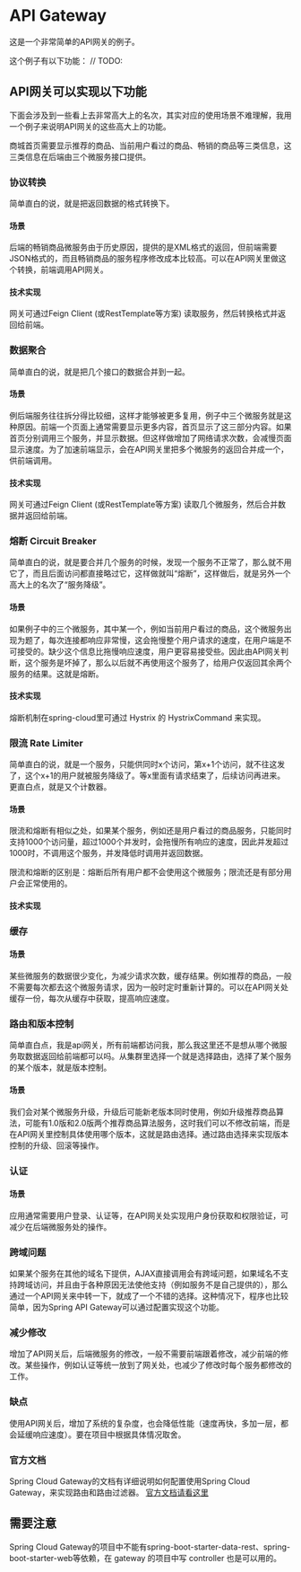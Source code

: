 API Gateway
===========================

这是一个非常简单的API网关的例子。


这个例子有以下功能：
// TODO:


## API网关可以实现以下功能
下面会涉及到一些看上去非常高大上的名次，其实对应的使用场景不难理解，我用一个例子来说明API网关的这些高大上的功能。

商城首页需要显示推荐的商品、当前用户看过的商品、畅销的商品等三类信息，这三类信息在后端由三个微服务接口提供。

### 协议转换
简单直白的说，就是把返回数据的格式转换下。

#### 场景
后端的畅销商品微服务由于历史原因，提供的是XML格式的返回，但前端需要JSON格式的，而且畅销商品的服务程序修改成本比较高。可以在API网关里做这个转换，前端调用API网关。

#### 技术实现
网关可通过Feign Client (或RestTemplate等方案) 读取服务，然后转换格式并返回给前端。
    
### 数据聚合
简单直白的说，就是把几个接口的数据合并到一起。

#### 场景
例后端服务往往拆分得比较细，这样才能够被更多复用，例子中三个微服务就是这种原因。前端一个页面上通常需要显示更多内容，首页显示了这三部分内容。如果首页分别调用三个服务，并显示数据。但这样做增加了网络请求次数，会减慢页面显示速度。为了加速前端显示，会在API网关里把多个微服务的返回合并成一个，供前端调用。

#### 技术实现
网关可通过Feign Client (或RestTemplate等方案) 读取几个微服务，然后合并数据并返回给前端。

### 熔断 Circuit Breaker
简单直白的说，就是要合并几个服务的时候，发现一个服务不正常了，那么就不用它了，而且后面访问都直接略过它，这样做就叫“熔断”，这样做后，就是另外一个高大上的名次了“服务降级”。

#### 场景
如果例子中的三个微服务，其中某一个，例如当前用户看过的商品，这个微服务出现为题了，每次连接都响应非常慢，这会拖慢整个用户请求的速度，在用户端是不可接受的。缺少这个信息比拖慢响应速度，用户更容易接受些。因此由API网关判断，这个服务是坏掉了，那么以后就不再使用这个服务了，给用户仅返回其余两个服务的结果。这就是熔断。

#### 技术实现
熔断机制在spring-cloud里可通过 Hystrix 的 HystrixCommand 来实现。

### 限流 Rate Limiter
简单直白的说，就是一个服务，只能供同时x个访问，第x+1个访问，就不往这发了，这个x+1的用户就被服务降级了。等x里面有请求结束了，后续访问再进来。更直白点，就是又个计数器。

#### 场景
限流和熔断有相似之处，如果某个服务，例如还是用户看过的商品服务，只能同时支持1000个访问量，超过1000个并发时，会拖慢所有响应的速度，因此并发超过1000时，不调用这个服务，并发降低时调用并返回数据。

限流和熔断的区别是：熔断后所有用户都不会使用这个微服务；限流还是有部分用户会正常使用的。

#### 技术实现

### 缓存
#### 场景
某些微服务的数据很少变化，为减少请求次数，缓存结果。例如推荐的商品，一般不需要每次都去这个微服务请求，因为一般时定时重新计算的。可以在API网关处缓存一份，每次从缓存中获取，提高响应速度。

### 路由和版本控制
简单直白点，我是api网关，所有前端都访问我，那么我这里还不是想从哪个微服务取数据返回给前端都可以吗。从集群里选择一个就是选择路由，选择了某个服务的某个版本，就是版本控制。

#### 场景
我们会对某个微服务升级，升级后可能新老版本同时使用，例如升级推荐商品算法，可能有1.0版和2.0版两个推荐商品算法服务，这时我们可以不修改前端，而是在API网关里控制具体使用哪个版本，这就是路由选择。通过路由选择来实现版本控制的升级、回滚等操作。

### 认证
#### 场景
应用通常需要用户登录、认证等，在API网关处实现用户身份获取和权限验证，可减少在后端微服务处的操作。

### 跨域问题
如果某个服务在其他的域名下提供，AJAX直接调用会有跨域问题，如果域名不支持跨域访问，并且由于各种原因无法使他支持（例如服务不是自己提供的），那么通过一个API网关来中转一下，就成了一个不错的选择。这种情况下，程序也比较简单，因为Spring API Gateway可以通过配置实现这个功能。

### 减少修改
增加了API网关后，后端微服务的修改，一般不需要前端跟着修改，减少前端的修改。某些操作，例如认证等统一放到了网关处，也减少了修改时每个服务都修改的工作。

### 缺点
使用API网关后，增加了系统的复杂度，也会降低性能（速度再快，多加一层，都会延缓响应速度）。要在项目中根据具体情况取舍。



### 官方文档

Spring Cloud Gateway的文档有详细说明如何配置使用Spring Cloud Gateway，来实现路由和路由过滤器。
[官方文档请看这里](https://cloud.spring.io/spring-cloud-gateway/single/spring-cloud-gateway.html)

## 需要注意

Spring Cloud Gateway的项目中不能有spring-boot-starter-data-rest、spring-boot-starter-web等依赖，在 gateway 的项目中写 controller 也是可以用的。


